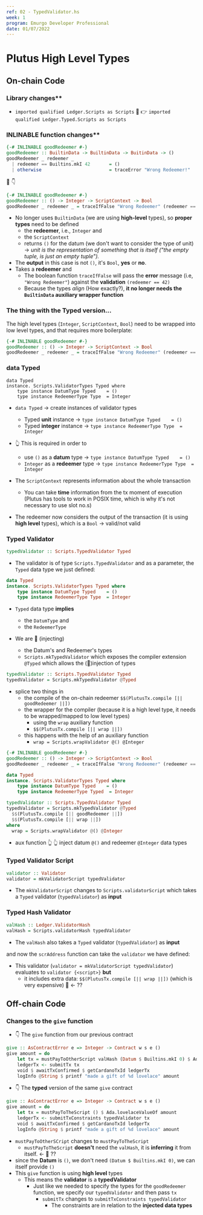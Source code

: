 ```yaml
---
ref: 02 - TypedValidator.hs
week: 1
program: Emurgo Developer Professional
date: 01/07/2022
---
```


# Plutus High Level Types

## On-chain Code

### Library changes**
- `imported qualified Ledger.Scripts as Scripts` 🤖 👉  `imported qualified Ledger.Typed.Scripts as Scripts`


### INLINABLE function changes**
```Haskell
{-# INLINABLE goodRedeemer #-}
goodRedeemer :: BuiltinData -> BuiltinData -> BuitinData -> ()
goodRedeemer _ redeemer _
  | redeemer == Builtins.mkI 42       = ()
  | otherwise                         = traceError "Wrong Redeemer!"
```
🤖 👇 
```Haskell
{-# INLINABLE goodRedeemer #-}
goodRedeemer :: () -> Integer -> ScriptContext -> Bool
goodRedeemer _ redeemer _ = traceIfFalse "Wrong Redeemer" (redeemer == 42)
```
- No longer uses `BuiltinData` (we are using **high-level** types), so **proper types** need to be defined
    - the **redeemer**, i.e., `Integer` and 
    - the `ScriptContext`
    - returns `()` for the datum (we don't want to consider the type of unit) -> *unit is the representation of something that is itself ("the empty tuple, is just an empty tuple").*
- The **output** in this case is not `()`, it's `Bool`, **yes** or **no**.
- Takes a **redeemer** and 
    - The boolean function `traceIfFalse` will pass the **error** message (i.e, `"Wrong Redeemer"`) against the **validation** `(redeemer == 42)`
    - Because the types *align* (How exactly?), **it no longer needs the `BuiltinData` auxiliary wrapper function**

### The thing with the Typed version...

The high level types (`Integer`, `ScriptContext`, `Bool`) need to be wrapped into low level types, and that requires more boilerplate:

```Haskell
{-# INLINABLE goodRedeemer #-}
goodRedeemer :: () -> Integer -> ScriptContext -> Bool
goodRedeemer _ redeemer _ = traceIfFalse "Wrong Redeemer" (redeemer == 42)
```

### data Typed

```
data Typed
instance. Scripts.ValidatorTypes Typed where
    type instance DatumType Typed    = ()
    type instance RedeemerType Type  = Integer
```
- `data Typed` -> create instances of validator types
    - Typed **unit** instance -> `type instance DatumType Typed    = ()`
    - Typed **integer** instance -> `type instance RedeemerType Type  = Integer`

- 👆 This is required in order to 
    - use `()` as a **datum** type -> `type instance DatumType Typed    = ()` 
    - `Integer` as a **redeemer** type -> `type instance RedeemerType Type  = Integer`

- The `ScriptContext` represents information about the whole transaction
    - You can take **time** information from the tx moment of execution (Plutus has tools to work in POSIX time, which is why it's not necessary to use slot no.s)

- The redeemer now considers the output of the transaction (it is using **high level** types), which is a `Bool` -> valid/not valid

### Typed Validator
```Haskell
typedValidator :: Scripts.TypedValidator Typed
```
- The validator is of type `Scripts.TypedValidator` and as a parameter, the `Typed` data type we just defined:
```Haskell
data Typed
instance. Scripts.ValidatorTypes Typed where
    type instance DatumType Typed    = ()
    type instance RedeemerType Type  = Integer
```
- `Typed` data type **implies** 
    - the `DatumType` and 
    - the `RedeemerType`

- We are 💉 (injecting) 
    - the Datum's and Redeemer's types
    - `Scripts.mkTypedValidator` which exposes the compiler extension `@Typed` which allows the (💉)injection of types
```Haskell
typedValidator :: Scripts.TypedValidator Typed
typedValidator = Scripts.mkTypedValidator @Typed
```

- splice two things in 
    - the compile of the on-chain redeemer `$$(PlutusTx.compile [|| goodRedeemer ||])`
    - the wrapper for the compiler (because it is a high level type, it needs to be wrapped/mapped to low level types)
        - using the `wrap` auxiliary function
        - `$$(PlutusTx.compile [|| wrap ||])`
     - this happens with the help of an auxiliary function
        - `wrap = Scripts.wrapValidator @() @Integer`

```Haskell
{-# INLINABLE goodRedeemer #-}
goodRedeemer :: () -> Integer -> ScriptContext -> Bool
goodRedeemer _ redeemer _ = traceIfFalse "Wrong Redeemer" (redeemer == 42)

data Typed
instance. Scripts.ValidatorTypes Typed where
    type instance DatumType Typed    = ()
    type instance RedeemerType Typed  = Integer

typedValidator :: Scripts.TypedValidator Typed
typedValidator = Scripts.mkTypedValidator @Typed
  $$(PlutusTx.compile [|| goodRedeemer ||])
  $$(PlutusTx.compile [|| wrap ||])
where
  wrap = Scripts.wrapValidator @() @Integer
```
- aux function 👆              👆 inject datum `@()` and redeemer `@Integer` data types 

### Typed Validator Script

```Haskell
validator :: Validator
validator = mkValidatorScript typedValidator
```
- The `mkValidatorScript` changes to `Scripts.validatorScript` which takes a `Typed` validator (`typedValidator`) as **input**

### Typed Hash Validator
```Haskell
valHash :: Ledger.ValidatorHash
valHash = Scripts.validatorHash typedValidator
```
- The `valHash` also takes a `Typed` validator (`typedValidator`) as **input**

and now the `scrAddress` function can take the `validator` we have defined:
- This validator (`validator = mkValidatorScript typedValidator`) evaluates to `validator {<script>}` **but**
    - it includes extra data: `$$(PlutusTx.compile [|| wrap ||])` (which is very expensive) 🚨 <- ??


## Off-chain Code

### Changes to the `give` function
- 👇 The `give` function from our previous contract

```Haskell
give :: AsContractError e => Integer -> Contract w s e ()
give amount = do
    let tx = mustPayToOtherScript valHash (Datum $ Builtins.mkI 0) $ Ada.lovelaceValueOf amount      
    ledgerTx <- submitTx tx                                                                          
    void $ awaitTxConfirmed $ getCardanoTxId ledgerTx                                                
    logInfo @String $ printf "made a gift of %d lovelace" amount                                     
```

- 👇 The **typed** version of the same `give` contract

```Haskell
give :: AsContractError e => Integer -> Contract w s e ()
give amount = do
    let tx = mustPayToTheScript () $ Ada.lovelaceValueOf amount               
    ledgerTx <- submitTxConstraints typedValidator tx                         
    void $ awaitTxConfirmed $ getCardanoTxId ledgerTx                         
    logInfo @String $ printf "made a gift of %d lovelace" amount              
```

- `mustPayToOtherSCript` changes to `mustPayToTheScript` 
    - `mustPayToTheScript` **doesn't** need the `valHash`, it is **inferring** it from itself. <- 🚨 ??
- since the **Datum** is `()`, we don't need  `(Datum $ Builtins.mkI 0)`, we can itself provide `()`
- This `give` function is using **high level** types 
    - This means the **validator** is a **typedValidator**
        - Just like we needed to specify the types for the `goodRedeemer` function, we specify our `typedValidator` and then pass `tx`
            - `submitTx` changes to `submitTxConstraints typedValidator`
                - The constraints are in relation to the **injected data types**